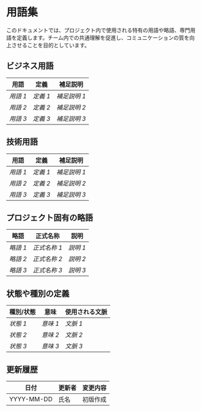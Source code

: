 # 用語集

このドキュメントでは、プロジェクト内で使用される特有の用語や略語、専門用語を定義します。チーム内での共通理解を促進し、コミュニケーションの質を向上させることを目的としています。

## ビジネス用語

| 用語     | 定義     | 補足説明     |
| -------- | -------- | ------------ |
| _用語 1_ | _定義 1_ | _補足説明 1_ |
| _用語 2_ | _定義 2_ | _補足説明 2_ |
| _用語 3_ | _定義 3_ | _補足説明 3_ |

## 技術用語

| 用語     | 定義     | 補足説明     |
| -------- | -------- | ------------ |
| _用語 1_ | _定義 1_ | _補足説明 1_ |
| _用語 2_ | _定義 2_ | _補足説明 2_ |
| _用語 3_ | _定義 3_ | _補足説明 3_ |

## プロジェクト固有の略語

| 略語     | 正式名称     | 説明     |
| -------- | ------------ | -------- |
| _略語 1_ | _正式名称 1_ | _説明 1_ |
| _略語 2_ | _正式名称 2_ | _説明 2_ |
| _略語 3_ | _正式名称 3_ | _説明 3_ |

## 状態や種別の定義

| 種別/状態 | 意味     | 使用される文脈 |
| --------- | -------- | -------------- |
| _状態 1_  | _意味 1_ | _文脈 1_       |
| _状態 2_  | _意味 2_ | _文脈 2_       |
| _状態 3_  | _意味 3_ | _文脈 3_       |

## 更新履歴

| 日付       | 更新者 | 変更内容 |
| ---------- | ------ | -------- |
| YYYY-MM-DD | 氏名   | 初版作成 |
